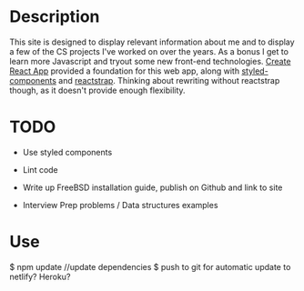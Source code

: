 # Description

This site is designed to display relevant information about me and to display a few of the CS projects I've worked on over the years. As a bonus I get to learn more Javascript and tryout some new front-end technologies. [Create React App](https://github.com/facebookincubator/create-react-app) provided a foundation for this web app, along with [styled-components](https://www.styled-components.com/) and [reactstrap](https://reactstrap.github.io/). Thinking about rewriting without reactstrap though, as it doesn't provide enough flexibility.

# TODO

* Use styled components

* Lint code
* Write up FreeBSD installation guide, publish on Github and link to site
* Interview Prep problems / Data structures examples


# Use

$ npm update //update dependencies
$ push to git for automatic update to netlify? Heroku? 
